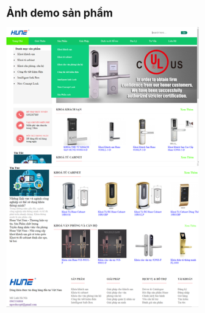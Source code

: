 # Ảnh demo sản phẩm
![ảnh demo1](https://github.com/VoNgocDuc/static-web/blob/master/img/demo1.png?raw=true)
![ảnh demo2](https://github.com/VoNgocDuc/static-web/blob/master/img/demo2.png?raw=true)